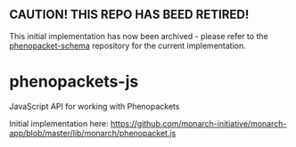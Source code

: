 ## CAUTION! THIS REPO HAS BEED RETIRED!

This initial implementation has now been archived - please refer to the [phenopacket-schema](https://github.com/phenopackets/phenopacket-schema) repository for the current implementation.

# phenopackets-js
JavaScript API for working with Phenopackets

Initial implementation here: https://github.com/monarch-initiative/monarch-app/blob/master/lib/monarch/phenopacket.js
